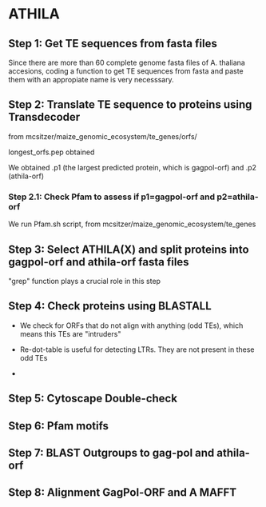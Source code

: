 # ATHILA
## Step 1: Get TE sequences from fasta files
Since there are more than 60 complete genome fasta files of A. thaliana accesions, coding a function to get TE sequences from fasta and paste them with an appropiate name is very necesssary.


## Step 2: Translate TE sequence to proteins using Transdecoder
from mcsitzer/maize_genomic_ecosystem/te_genes/orfs/

longest_orfs.pep obtained

We obtained .p1 (the largest predicted protein, which is gagpol-orf) and .p2 (athila-orf)

  ### Step 2.1: Check Pfam to assess if p1=gagpol-orf and p2=athila-orf
We run Pfam.sh script, from mcsitzer/maize_genomic_ecosystem/te_genes

## Step 3: Select ATHILA(X) and split proteins into gagpol-orf and athila-orf fasta files
"grep" function plays a crucial role in this step
      
## Step 4: Check proteins using BLASTALL
- We check for ORFs that do not align with anything (odd TEs), which means this TEs are "intruders"

- Re-dot-table is useful for detecting LTRs. They are not present in these odd TEs
- 
## Step 5: Cytoscape Double-check


## Step 6: Pfam motifs



## Step 7: BLAST Outgroups to gag-pol and athila-orf

## Step 8: Alignment GagPol-ORF and A MAFFT
